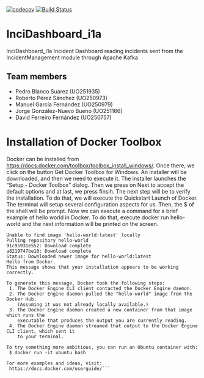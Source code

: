 [![codecov](https://codecov.io/gh/Arquisoft/InciDashboard_i1a/branch/master/graph/badge.svg)](https://codecov.io/gh/Arquisoft/InciDashboard_i1a)
  [![Build Status](https://travis-ci.org/Arquisoft/InciDashboard_i1a.svg?branch=master)](https://travis-ci.org/Arquisoft/InciDashboard_i1a)

# InciDashboard_i1a
InciDashboard_i1a
Incident Dashboard reading incidents sent from the IncidentManagement module through Apache Kafka

## Team members
- Pedro Blanco Suárez (UO251935)
- Roberto Pérez Sánchez (UO250973)
- Manuel García Fernández (UO250979)
- Jorge González-Nuevo Bueno (UO251166)
- David Ferreiro Fernández (UO250757)

# Installation of Docker Toolbox
Docker can be installed from https://docs.docker.com/toolbox/toolbox_install_windows/. Once there, we click on the button Get Docker Toolbox for Windows. An installer will be downloaded, and then we need to execute it. The installer launches the “Setup - Docker Toolbox” dialog. Then we press on Next to accept the default options and at last, we press finsih.
The next step will be to verify the installation. To do that, we will execute the Quickstart Launch of Docker. The terminal will setup several configuration aspects for us. Then, the $ of the shell will be prompt.
Now we can execute a command for a brief example of hello world in Docker. To do that, execute docker run hello-world and the next information will be printed on the screen.

 ```$ docker run hello-world
 Unable to find image 'hello-world:latest' locally
 Pulling repository hello-world
 91c95931e552: Download complete
 a8219747be10: Download complete
 Status: Downloaded newer image for hello-world:latest
 Hello from Docker.
 This message shows that your installation appears to be working correctly.

 To generate this message, Docker took the following steps:
  1. The Docker Engine CLI client contacted the Docker Engine daemon.
  2. The Docker Engine daemon pulled the "hello-world" image from the Docker Hub.
     (Assuming it was not already locally available.)
  3. The Docker Engine daemon created a new container from that image which runs the
     executable that produces the output you are currently reading.
  4. The Docker Engine daemon streamed that output to the Docker Engine CLI client, which sent it
     to your terminal.

 To try something more ambitious, you can run an Ubuntu container with:
  $ docker run -it ubuntu bash

 For more examples and ideas, visit:
  https://docs.docker.com/userguide/```
